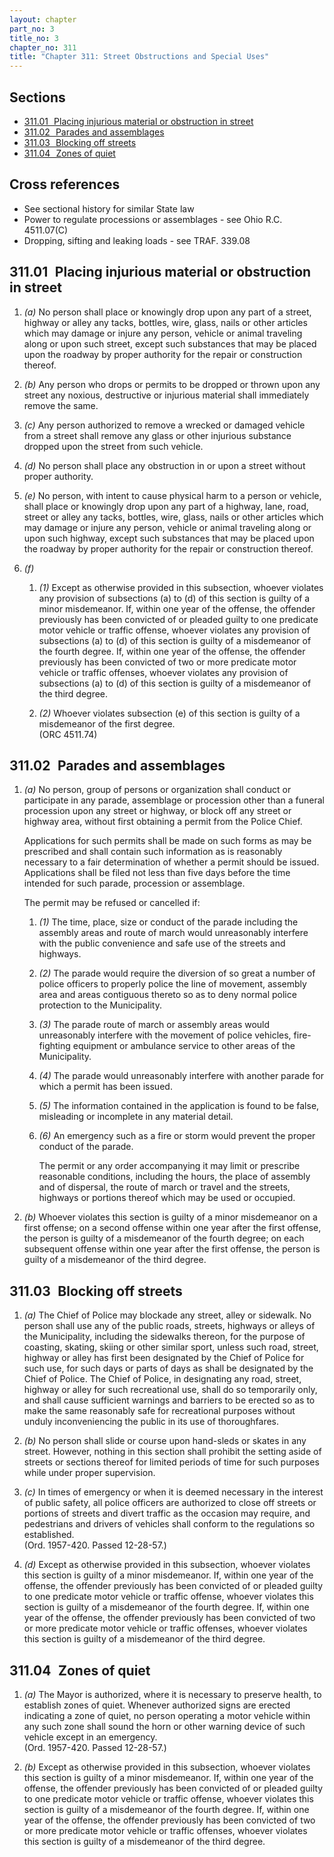 ```yaml
---
layout: chapter
part_no: 3
title_no: 3
chapter_no: 311
title: "Chapter 311: Street Obstructions and Special Uses"
---
```


## Sections

* [311.01   Placing injurious material or obstruction in street](#31101-placing-injurious-material-or-obstruction-in-street)
* [311.02   Parades and assemblages](#31102-parades-and-assemblages)
* [311.03   Blocking off streets](#31103-blocking-off-streets)
* [311.04   Zones of quiet](#31104-zones-of-quiet)

## Cross references

* See sectional history for similar State law
* Power to regulate processions or assemblages - see Ohio R.C. 4511.07(C)
* Dropping, sifting and leaking loads - see TRAF. 339.08

## 311.01   Placing injurious material or obstruction in street

1. _(a)_ No person shall place or knowingly drop upon any part of a street,
highway or alley any tacks, bottles, wire, glass, nails or other articles which
may damage or injure any person, vehicle or animal traveling along or upon such
street, except such substances that may be placed upon the roadway by proper
authority for the repair or construction thereof.

2. _(b)_ Any person who drops or permits to be dropped or thrown upon any
street any noxious, destructive or injurious material shall immediately remove
the same.

3. _(c)_ Any person authorized to remove a wrecked or damaged vehicle from a
street shall remove any glass or other injurious substance dropped upon the
street from such vehicle.

4. _(d)_ No person shall place any obstruction in or upon a street without
proper authority.

5. _(e)_ No person, with intent to cause physical harm to a person or vehicle,
shall place or knowingly drop upon any part of a highway, lane, road, street or
alley any tacks, bottles, wire, glass, nails or other articles which may damage
or injure any person, vehicle or animal traveling along or upon such highway,
except such substances that may be placed upon the roadway by proper authority
for the repair or construction thereof.

6. _(f)_

    1. _(1)_ Except as otherwise provided in this subsection, whoever violates
    any provision of subsections (a) to (d) of this section is guilty of a minor
    misdemeanor. If, within one year of the offense, the offender previously has
    been convicted of or pleaded guilty to one predicate motor vehicle or
    traffic offense, whoever violates any provision of subsections (a) to (d) of
    this section is guilty of a misdemeanor of the fourth degree. If, within one
    year of the offense, the offender previously has been convicted of two or
    more predicate motor vehicle or traffic offenses, whoever violates any
    provision of subsections (a) to (d) of this section is guilty of a
    misdemeanor of the third degree.

    2. _(2)_ Whoever violates subsection (e) of this section is guilty of a
    misdemeanor of the first degree.\
    (ORC 4511.74)

## 311.02   Parades and assemblages

1. _(a)_ No person, group of persons or organization shall conduct or
participate in any parade, assemblage or procession other than a funeral
procession upon any street or highway, or block off any street or highway area,
without first obtaining a permit from the Police Chief.

    Applications for such permits shall be made on such forms as may be
    prescribed and shall contain such information as is reasonably necessary to
    a fair determination of whether a permit should be issued. Applications
    shall be filed not less than five days before the time intended for such
    parade, procession or assemblage.

    The permit may be refused or cancelled if:

    1. _(1)_ The time, place, size or conduct of the parade including the
    assembly areas and route of march would unreasonably interfere with the
    public convenience and safe use of the streets and highways.

    2. _(2)_ The parade would require the diversion of so great a number of
    police officers to properly police the line of movement, assembly area and
    areas contiguous thereto so as to deny normal police protection to the
    Municipality.

    3. _(3)_ The parade route of march or assembly areas would unreasonably
    interfere with the movement of police vehicles, fire-fighting equipment or
    ambulance service to other areas of the Municipality.

    4. _(4)_ The parade would unreasonably interfere with another parade for
    which a permit has been issued.

    5. _(5)_ The information contained in the application is found to be false,
    misleading or incomplete in any material detail.

    6. _(6)_ An emergency such as a fire or storm would prevent the proper
    conduct of the parade.

        The permit or any order accompanying it may limit or prescribe
        reasonable conditions, including the hours, the place of assembly and of
        dispersal, the route of march or travel and the streets, highways or
        portions thereof which may be used or occupied.

2. _(b)_ Whoever violates this section is guilty of a minor misdemeanor on a
first offense; on a second offense within one year after the first offense, the
person is guilty of a misdemeanor of the fourth degree; on each subsequent
offense within one year after the first offense, the person is guilty of a
misdemeanor of the third degree.

## 311.03   Blocking off streets

1. _(a)_ The Chief of Police may blockade any street, alley or sidewalk. No
person shall use any of the public roads, streets, highways or alleys of the
Municipality, including the sidewalks thereon, for the purpose of coasting,
skating, skiing or other similar sport, unless such road, street, highway or
alley has first been designated by the Chief of Police for such use, for such
days or parts of days as shall be designated by the Chief of Police. The Chief
of Police, in designating any road, street, highway or alley for such
recreational use, shall do so temporarily only, and shall cause sufficient
warnings and barriers to be erected so as to make the same reasonably safe for
recreational purposes without unduly inconveniencing the public in its use of
thoroughfares.

2. _(b)_ No person shall slide or course upon hand-sleds or skates in any
street. However, nothing in this section shall prohibit the setting aside of
streets or sections thereof for limited periods of time for such purposes
while under proper supervision.

3. _(c)_ In times of emergency or when it is deemed necessary in the interest
of public safety, all police officers are authorized to close off streets or
portions of streets and divert traffic as the occasion may require, and
pedestrians and drivers of vehicles shall conform to the regulations so
established.\
(Ord. 1957-420. Passed 12-28-57.)

4. _(d)_ Except as otherwise provided in this subsection, whoever violates this
section is guilty of a minor misdemeanor. If, within one year of the offense,
the offender previously has been convicted of or pleaded guilty to one
predicate motor vehicle or traffic offense, whoever violates this section is
guilty of a misdemeanor of the fourth degree. If, within one year of the
offense, the offender previously has been convicted of two or more predicate
motor vehicle or traffic offenses, whoever violates this section is guilty of a
misdemeanor of the third degree.

## 311.04   Zones of quiet

1. _(a)_ The Mayor is authorized, where it is necessary to preserve health, to
establish zones of quiet. Whenever authorized signs are erected indicating a
zone of quiet, no person operating a motor vehicle within any such zone shall
sound the horn or other warning device of such vehicle except in an emergency.\
(Ord. 1957-420. Passed 12-28-57.)

2. _(b)_ Except as otherwise provided in this subsection, whoever violates this
section is guilty of a minor misdemeanor. If, within one year of the offense,
the offender previously has been convicted of or pleaded guilty to one
predicate motor vehicle or traffic offense, whoever violates this section is
guilty of a misdemeanor of the fourth degree. If, within one year of the
offense, the offender previously has been convicted of two or more predicate
motor vehicle or traffic offenses, whoever violates this section is guilty of a
misdemeanor of the third degree.
